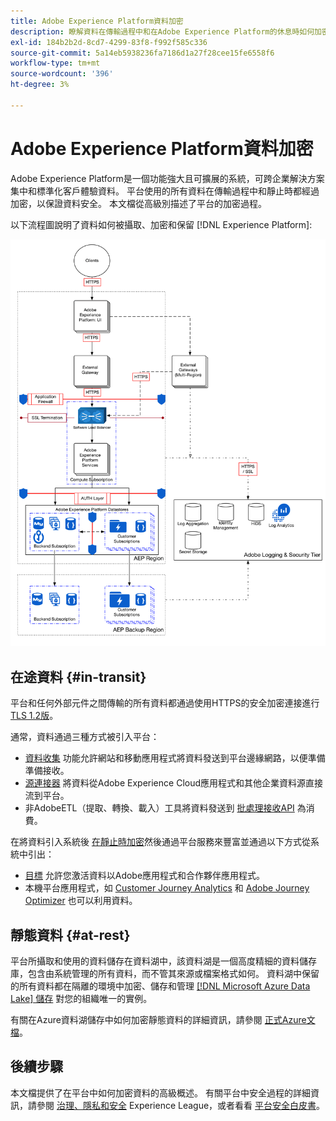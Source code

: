 ```yaml
---
title: Adobe Experience Platform資料加密
description: 瞭解資料在傳輸過程中和在Adobe Experience Platform的休息時如何加密。
exl-id: 184b2b2d-8cd7-4299-83f8-f992f585c336
source-git-commit: 5a14eb5938236fa7186d1a27f28cee15fe6558f6
workflow-type: tm+mt
source-wordcount: '396'
ht-degree: 3%

---
```


# Adobe Experience Platform資料加密

Adobe Experience Platform是一個功能強大且可擴展的系統，可跨企業解決方案集中和標準化客戶體驗資料。 平台使用的所有資料在傳輸過程中和靜止時都經過加密，以保證資料安全。 本文檔從高級別描述了平台的加密過程。

以下流程圖說明了資料如何被攝取、加密和保留 [!DNL Experience Platform]:

![](../images/governance-privacy-security/encryption/flow.png)

## 在途資料 {#in-transit}

平台和任何外部元件之間傳輸的所有資料都通過使用HTTPS的安全加密連接進行 [TLS 1.2版](https://datatracker.ietf.org/doc/html/rfc5246)。

通常，資料通過三種方式被引入平台：

* [資料收集](../../collection/home.md) 功能允許網站和移動應用程式將資料發送到平台邊緣網路，以便準備準備接收。
* [源連接器](../../sources/home.md) 將資料從Adobe Experience Cloud應用程式和其他企業資料源直接流到平台。
* 非AdobeETL（提取、轉換、載入）工具將資料發送到 [批處理接收API](../../ingestion/batch-ingestion/overview.md) 為消費。

在將資料引入系統後 [在靜止時加密](#at-rest)然後通過平台服務來豐富並通過以下方式從系統中引出：

* [目標](../../destinations/home.md) 允許您激活資料以Adobe應用程式和合作夥伴應用程式。
* 本機平台應用程式，如 [Customer Journey Analytics](https://experienceleague.adobe.com/docs/analytics-platform/using/cja-overview/cja-overview.html?lang=zh-Hant) 和 [Adobe Journey Optimizer](https://experienceleague.adobe.com/docs/journey-optimizer/using/ajo-home.html) 也可以利用資料。

## 靜態資料 {#at-rest}

平台所攝取和使用的資料儲存在資料湖中，該資料湖是一個高度精細的資料儲存庫，包含由系統管理的所有資料，而不管其來源或檔案格式如何。 資料湖中保留的所有資料都在隔離的環境中加密、儲存和管理 [[!DNL Microsoft Azure Data Lake] 儲存](https://docs.microsoft.com/en-us/azure/storage/blobs/data-lake-storage-introduction) 對您的組織唯一的實例。

有關在Azure資料湖儲存中如何加密靜態資料的詳細資訊，請參閱 [正式Azure文檔](https://learn.microsoft.com/en-us/azure/storage/common/storage-service-encryption)。

## 後續步驟

本文檔提供了在平台中如何加密資料的高級概述。 有關平台中安全過程的詳細資訊，請參閱 [治理、隱私和安全](./overview.md) Experience League，或者看看 [平台安全白皮書](https://www.adobe.com/content/dam/cc/en/security/pdfs/AEP_SecurityOverview.pdf)。
